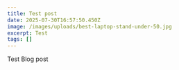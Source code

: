 ```yaml
---
title: Test post
date: 2025-07-30T16:57:50.450Z
image: /images/uploads/best-laptop-stand-under-50.jpg
excerpt: Test
tags: []
---
```

T﻿est Blog post